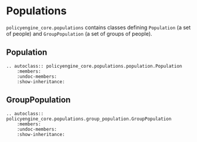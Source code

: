# Populations

`policyengine_core.populations` contains classes defining `Population` (a set of people) and `GroupPopulation` (a set of groups of people).

## Population

```{eval-rst}
.. autoclass:: policyengine_core.populations.population.Population
    :members:
    :undoc-members:
    :show-inheritance:
```

## GroupPopulation

```{eval-rst}
.. autoclass:: policyengine_core.populations.group_population.GroupPopulation
    :members:
    :undoc-members:
    :show-inheritance:
```
